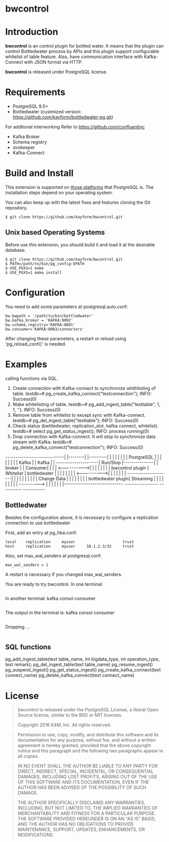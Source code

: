 # bwcontrol

Introduction
============

**bwcontrol** is an control plugin for bottled water. It means that the plugin can control Bottledwater process by APIs and this plugin support configurable whitelist of table feature. Also, have communication interface with Kafka-Connect with JSON format via HTTP.

**bwcontrol** is released under PostgreSQL license.

Requirements
============

* PostgreSQL 9.5+
* Bottledwater (custmized version: https://github.com/kayform/bottledwater-pg.git)

For addtional interworking
Refer to https://github.com/confluentinc

* Kafka Broker
* Schema registry
* zookeeper
* Kafka-Connect

Build and Install
=================

This extension is supported on [those platforms](http://www.postgresql.org/docs/current/static/supported-platforms.html) that PostgreSQL is. The installation steps depend on your operating system.

You can also keep up with the latest fixes and features cloning the Git repository.

```
$ git clone https://github.com/kayform/bwcontrol.git
```

Unix based Operating Systems
----------------------------

Before use this extension, you should build it and load it at the desirable database.

```
$ git clone https://github.com/kayform/bwcontrol.git
$ PATH=/path/to/bin/pg_config:$PATH
$ USE_PGXS=1 make
$ USE_PGXS=1 make install
```

Configuration
=============

You need to add some  parameters at postgresql.auto.conf:

```
bw.bwpath = '/path/to/bin/bottledwater'
bw.kafka_broker = 'KAFKA:9092'
bw.schema_registry='KAFKA:8081'
bw.consumer='KAFKA:8083/connectors'
```

After changing these parameters, a restart or reload using 'pg_reload_conf()' is needed.

Examples
========

calling functions via SQL.
1. Create connection with Kafka-connect to synchronize whithlisting of table.
	testdb=# pg_create_kafka_connect("testconnection");
	INFO:  Success(0)
2. Make whitelisting of table.
	testdb=# pg_add_ingest_table("testtable", 1, 1, '');
	INFO:  Success(0)
3. Remove table from whitelist to except sync with Kafka-connect.
	testdb=# pg_del_ingest_table("testtable");
	INFO:  Success(0)
4. Check status (bwttledwater, replication_slot, kafka connect, whitelist).
	testdb=# select pg_get_status_ingest();
	INFO:  process running(0)
5. Drop connection with Kafka-connect. It will stop to synchronize data stream with Kafka.
	testdb=# pg_delete_kafka_connect("testconnection");
	INFO:  Success(0)


 -----------------------------|									|--------|	|---------|
 |                            |    								|        |  |         |
 |  PostgreSQL                |                                 |        |  |         |
 |                            |                                 | Kafka  |  | Kafka   |
 |		 ---------------------|  Run/Stop   |---------------|   | broker |  | Consumer|
 |		 |                    | <---------->|               |   |        |  |         |
 |       | bwcontrol plugin   |  Whitelist  | bottledwater  |   |        |  |         |
 |       |                    | <---------->|               |   |        |  |         |
 |		 ---------------------|			    |               |   |        |  |         |
 |       |                    | Change Data |               |   |		 |  |		  |
 |       | bottledwater plugin|  Streaming  |               |   |        |  |         |
 |       |                    | ----------> |               |   |        |  |         |
 |-----------------------------	 		    -----------------   ----------  -----------



Bottledwater
--------------

Besides the configuration above, it is necessary to configure a replication connection to use bottledwater

First, add an entry at pg_hba.conf:

```
local    replication     myuser                     trust
host     replication     myuser     10.1.2.3/32     trust
```

Also, set max_wal_senders at postgresql.conf:

```
max_wal_senders = 1
```

A restart is necessary if you changed max_wal_senders.

You are ready to try bwcontrol. In one terminal:

```
```

In another terminal: kafka consol consumer

```
```

The output in the terminal is: kafka consol consumer

```
```

Dropping ...

```
```

SQL functions
-------------

pg_add_ingest_table(text table_name, int bigdata_type, int operation_type, text remark);
pg_del_ingest_table(text table_name)
pg_resume_ingest()
pg_suspend_ingest()
pg_get_status_ingest()
pg_create_kafka_connect(text connect_name)
pg_delete_kafka_connect(text connect_name)

License
=======

> bwcontrol is released under the PostgreSQL License, a liberal Open Source license, similar to the BSD or MIT licenses.

> Copyright 2016 K4M, Inc. All rights reserved.

> Permission to use, copy, modify, and distribute this software and its documentation for any purpose, without fee, and without a written agreement is hereby granted, provided that the above copyright notice and this paragraph and the following two paragraphs appear in all copies.

> IN NO EVENT SHALL THE AUTHOR BE LIABLE TO ANY PARTY FOR DIRECT, INDIRECT, SPECIAL, INCIDENTAL, OR CONSEQUENTIAL DAMAGES, INCLUDING LOST PROFITS, ARISING OUT OF THE USE OF THIS SOFTWARE AND ITS DOCUMENTATION, EVEN IF THE AUTHOR HAS BEEN ADVISED OF THE POSSIBILITY OF SUCH DAMAGE.

> THE AUTHOR SPECIFICALLY DISCLAIMS ANY WARRANTIES, INCLUDING, BUT NOT LIMITED TO, THE IMPLIED WARRANTIES OF MERCHANTABILITY AND FITNESS FOR A PARTICULAR PURPOSE. THE SOFTWARE PROVIDED HEREUNDER IS ON AN "AS IS" BASIS, AND THE AUTHOR HAS NO OBLIGATIONS TO PROVIDE MAINTENANCE, SUPPORT, UPDATES, ENHANCEMENTS, OR MODIFICATIONS.

>
